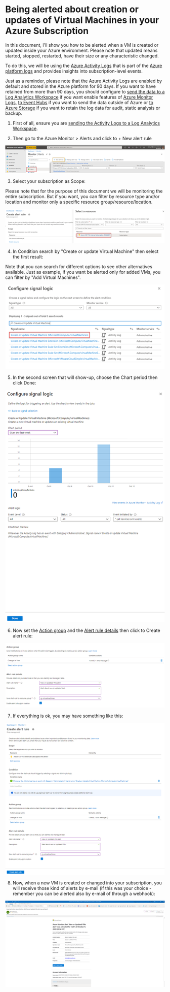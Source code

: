 # Being alerted about creation or updates of Virtual Machines in your Azure Subscription

In this document, I'll show you how to be alerted when a VM is created or updated inside your Azure environment. Please note that updated means started, stopped, restarted, have their size or any characteristic changed.

To do this, we will be using the [Azure Activity Logs](https://docs.microsoft.com/en-us/azure/azure-monitor/platform/activity-log) that is part of the [Azure platform logs](https://docs.microsoft.com/en-us/azure/azure-monitor/platform/platform-logs-overview) and provides insights into subscription-level events.

Just as a reminder, please note that the Azure Activity Logs are enabled by default and stored in the Azure platform for 90 days. If  you want to have retained from more than 90 days, you should configure to [send the data to a Log Analytics Workspace](https://docs.microsoft.com/en-us/azure/azure-monitor/platform/activity-log#send-to-log-analytics-workspace) if you want enable features of [Azure Monitor Logs](https://docs.microsoft.com/en-us/azure/azure-monitor/platform/data-platform-logs), [to Event Hubs](https://docs.microsoft.com/en-us/azure/azure-monitor/platform/activity-log#send-to-azure-event-hubs) if you want to send the data outside of Azure or [to Azure Storage](https://docs.microsoft.com/en-us/azure/azure-monitor/platform/activity-log#send-to--azure-storage)  if you want to retain the log data for audit, static analysis or backup.

1. First of all, ensure you are [sending the Activity Logs to a Log Analytics Workspace](https://docs.microsoft.com/en-us/azure/azure-monitor/learn/quick-collect-activity-log-portal). 

2. Then go to the Azure Monitor > Alerts and click to + New alert rule

![alerts](images/alerts.png)

3. Select your subscription as Scope:

Please note that for the purpose of this document we will be monitoring the entire subscription. But if you want, you can filter by resource type and/or location and monitor only a specific resource group/resource/location.

![setsubscription](images/setsubscription.png)

4. In Condition search by "Create or update Virtual Machine" then select the first result:

Note that you can search for different options to see other  alternatives available. Just as example, if you want be alerted only for added VMs, you can filter by "Add Virtual Machines".

![signallogic](images/signallogic.png)

5. In the second screen that will show-up, choose the Chart period then click Done:

![configuresignal](images/configuresignal.png)

6. Now set the [Action group](https://docs.microsoft.com/en-us/azure/azure-monitor/platform/action-groups) and the [Alert rule details](https://docs.microsoft.com/en-us/azure/azure-monitor/platform/alerts-log) then click to Create alert rule:

![actiongroup](images/actiongroup.png)

7. If everything is ok, you may have something like this:

![alertrule](images/alertrule.png)

8. Now, when a new VM is created or changed into your subscription, you will receive those kind of alerts by e-mail (if this was your choice -  remember you can be alerted also by e-mail of through a webhook):

![email](images/email.png)
    
  
